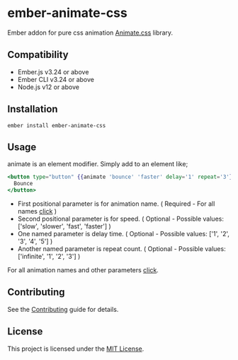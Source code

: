 # ember-animate-css

Ember addon for pure css animation [Animate.css](https://animate.style/) library.

## Compatibility

* Ember.js v3.24 or above
* Ember CLI v3.24 or above
* Node.js v12 or above


Installation
------------------------------------------------------------------------------

```
ember install ember-animate-css
```

## Usage

animate is an element modifier. Simply add to an element like;

```handlebars
<button type="button" {{animate 'bounce' 'faster' delay='1' repeat='3'}}>
  Bounce
</button>
```

- First positional parameter is for animation name. ( Required - For all names [click](https://animate.style/) )
- Second positional parameter is for speed. ( Optional - Possible values: ['slow', 'slower', 'fast', 'faster'] )
- One named parameter is delay time. ( Optional - Possible values: ['1', '2', '3', '4', '5'] )
- Another named parameter is repeat count. ( Optional - Possible values: ['infinite', '1', '2', '3'] )

For all animation names and other parameters [click](https://animate.style/).

## Contributing

See the [Contributing](CONTRIBUTING.md) guide for details.

## License

This project is licensed under the [MIT License](LICENSE.md).
